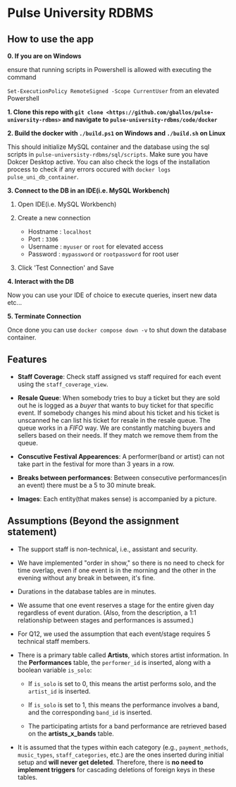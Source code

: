 # Pulse University RDBMS

## How to use the app

**0.  If you are on Windows** 

  ensure that running scripts in Powershell is allowed with executing the command

  `Set-ExecutionPolicy RemoteSigned -Scope CurrentUser` from an elevated Powershell

**1.  Clone this repo with `git clone <https://github.com/gballos/pulse-university-rdbms>` and navigate to `pulse-university-rdbms/code/docker`**

**2.  Build the docker with `./build.ps1` on Windows and  `./build.sh` on Linux**

  This should initialize MySQL container and the database using the sql scripts in `pulse-universisty-rdbms/sql/scripts`. Make sure you have Dokcer Desktop active. You can also check the logs of the installation process to check if any errors occured with `docker logs pulse_uni_db_container`.

**3.  Connect to the DB in an IDE(i.e. MySQL Workbench)**

  1.  Open IDE(i.e. MySQL Workbench)
    
  2.  Create a new connection
        - Hostname : `localhost`
        - Port : `3306`
        - Username : `myuser` or `root` for elevated access
        - Password : `mypassword` or `rootpassword` for root user
  3.  Click 'Test Connection' and Save

**4.  Interact with the DB**

  Now you can use your IDE of choice to execute queries, insert new data etc...
  
**5.  Terminate Connection**
  
  Once done you can use `docker compose down -v` to shut down the database container.

## Features

- **Staff Coverage**: Check staff assigned vs staff required for each event using the `staff_coverage_view`.
  
- **Resale Queue**: When somebody tries to buy a ticket but they are sold out he is logged as a *buyer* that wants to buy ticket for that specific event. If somebody changes his mind about his ticket and his ticket is unscanned he can list his ticket for resale in the resale queue. The queue works in a *FIFO* way. We are constantly matching buyers and sellers based on their needs. If they match we remove them from the queue.
  
- **Conscutive Festival Appearences**: A performer(band or artist) can not take part in the festival for more than 3 years in a row.
  
- **Breaks between performances**: Between consecutive performances(in an event) there must be a 5 to 30 minute break.

- **Images**: Each entity(that makes sense) is accompanied by a picture.

## Assumptions (Beyond the assignment statement)
- The support staff is non-technical, i.e., assistant and security.

- We have implemented "order in show," so there is no need to check for time overlap, even if one event is in the morning and the other in the evening without any break in between, it's fine.

- Durations in the database tables are in minutes.

- We assume that one event reserves a stage for the entire given day regardless of event duration. (Also, from the description, a 1:1 relationship between stages and performances is assumed.)

- For Q12, we used the assumption that each event/stage requires 5 technical staff members.

- There is a primary table called **Artists**, which stores artist information. In the **Performances** table, the `performer_id` is inserted, along with a boolean variable `is_solo`:

    - If `is_solo` is set to 0, this means the artist performs solo, and the `artist_id` is inserted.
    
    - If `is_solo` is set to 1, this means the performance involves a band, and the corresponding `band_id` is inserted.
    
    - The participating artists for a band performance are retrieved based on the **artists_x_bands** table.

- It is assumed that the types within each category (e.g., `payment_methods`, `music_types`, `staff_categories`, etc.) are the ones inserted during initial setup and **will never get deleted**. Therefore, there is **no need to implement triggers** for cascading deletions of foreign keys in these tables.
